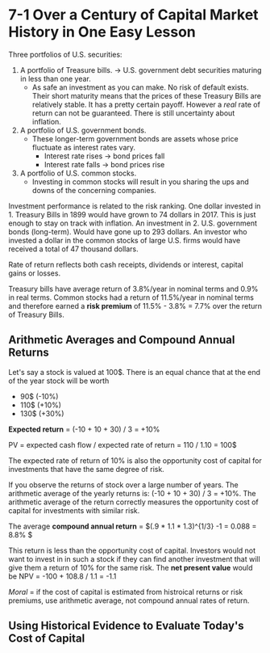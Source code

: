 # 7-1 Over a Century of Capital Market History in One Easy Lesson

Three portfolios of U.S. securities:
1. A portfolio of Treasure bills. -> U.S. government debt securities maturing in less than one year.
    + As safe an investment as you can make. No risk of default exists. Their short maturity means that the prices of these Treasury Bills are relatively stable. It has a pretty certain payoff. However a *real* rate of return can not be guaranteed. There is still uncertainty about inflation.
2. A portfolio of U.S. government bonds.
    + These longer-term government bonds are assets whose price fluctuate as interest rates vary. 
        + Interest rate rises -> bond prices fall
        + Interest rate falls -> bond prices rise
3. A portfolio of U.S. common stocks.
    + Investing in common stocks will result in you sharing the ups and downs of the concerning companies. 


Investment performance is related to the risk ranking. One dollar invested in 1. Treasury Bills in 1899 would have grown to 74 dollars in 2017. This is just enough to stay on track with inflation. An investment in 2. U.S. government bonds (long-term). Would have gone up to 293 dollars. An investor who invested a dollar in the common stocks of large U.S. firms would have received a total of 47 thousand dollars.

Rate of return reflects both cash receipts, dividends or interest, capital gains or losses. 

Treasury bills have average return of 3.8%/year in nominal terms and 0.9% in real terms. Common stocks had a return of 11.5%/year in nominal terms and therefore earned a **risk premium** of 11.5% - 3.8% = 7.7% over the return of Treasury Bills.

## Arithmetic Averages and Compound Annual Returns
Let's say a stock is valued at 100$. There is an equal chance that at the end of the year stock will be worth
+ 90$  (-10%)
+ 110$ (+10%)
+ 130$ (+30%)

**Expected return** = (-10 + 10 + 30) / 3 = +10%

PV = expected cash flow / expected rate of return = 110 / 1.10 = 100$

The expected rate of return of 10% is also the opportunity cost of capital for investments that have the same degree of risk. 

If you observe the returns of stock over a large number of years. The arithmetic average of the yearly returns is: (-10 + 10 + 30) / 3 = +10%. The arithmetic average of the return correctly measures the opportunity cost of capital for investments with similar risk.

The average **compound annual return** = $(.9 * 1.1 * 1.3)^{1/3} -1 = 0.088 = 8.8\% $

This return is less than the opportunity cost of capital. Investors would not want to invest in in such a stock if they can find another investment that will give them a return of 10% for the same risk. The **net present value** would be NPV = -100 + 108.8 / 1.1 = -1.1

_Moral_ = if the cost of capital is estimated from histroical returns or risk premiums, use arithmetic average, not compound annual rates of return. 

## Using Historical Evidence to Evaluate Today's Cost of Capital
